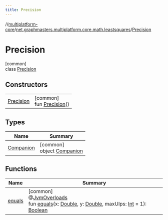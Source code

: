 ```yaml
---
title: Precision
---
```

//[multiplatform-core](../../../index.html)/[net.graphmasters.multiplatform.core.math.leastsquares](../index.html)/[Precision](index.html)



# Precision



[common]\
class [Precision](index.html)



## Constructors


| | |
|---|---|
| [Precision](-precision.html) | [common]<br>fun [Precision](-precision.html)() |


## Types


| Name | Summary |
|---|---|
| [Companion](-companion/index.html) | [common]<br>object [Companion](-companion/index.html) |


## Functions


| Name | Summary |
|---|---|
| [equals](equals.html) | [common]<br>@[JvmOverloads](https://kotlinlang.org/api/latest/jvm/stdlib/kotlin.jvm/-jvm-overloads/index.html)<br>fun [equals](equals.html)(x: [Double](https://kotlinlang.org/api/latest/jvm/stdlib/kotlin/-double/index.html), y: [Double](https://kotlinlang.org/api/latest/jvm/stdlib/kotlin/-double/index.html), maxUlps: [Int](https://kotlinlang.org/api/latest/jvm/stdlib/kotlin/-int/index.html) = 1): [Boolean](https://kotlinlang.org/api/latest/jvm/stdlib/kotlin/-boolean/index.html) |

